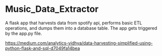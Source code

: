 # Music_Data_Extractor
A flask app that harvests data from spotify api, performs basic ETL operations, and dumps them into a database table.
The app gets triggered by the app.py file.

https://medium.com/analytics-vidhya/data-harvesting-simplified-using-python-flask-and-sql-d7049fa14bea
